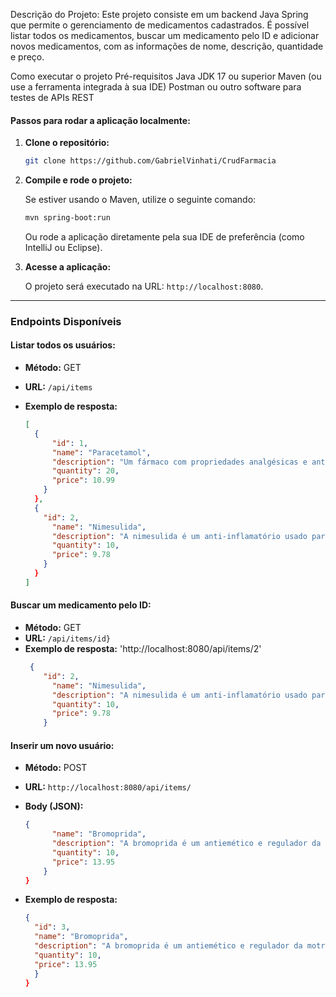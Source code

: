 Descrição do Projeto:
Este projeto consiste em um backend Java Spring que permite o gerenciamento de medicamentos cadastrados. É possível listar todos os medicamentos, buscar um medicamento pelo ID e adicionar novos medicamentos, com as informações de nome, descrição, quantidade e preço.

Como executar o projeto
Pré-requisitos
Java JDK 17 ou superior
Maven (ou use a ferramenta integrada à sua IDE)
Postman ou outro software para testes de APIs REST

#### Passos para rodar a aplicação localmente:

1. **Clone o repositório:**

   ```bash
   git clone https://github.com/GabrielVinhati/CrudFarmacia
   ```

2. **Compile e rode o projeto:**

   Se estiver usando o Maven, utilize o seguinte comando:

   ```bash
   mvn spring-boot:run
   ```

   Ou rode a aplicação diretamente pela sua IDE de preferência (como IntelliJ ou Eclipse).

3. **Acesse a aplicação:**

   O projeto será executado na URL: `http://localhost:8080`.

---

### Endpoints Disponíveis

#### Listar todos os usuários:

- **Método:** GET
- **URL:** `/api/items`
- **Exemplo de resposta:**

  ```json
  [
    {
        "id": 1,
        "name": "Paracetamol",
        "description": "Um fármaco com propriedades analgésicas e antipiréticas utilizado essencialmente para tratar a febre e a dor leve e moderada",
        "quantity": 20,
        "price": 10.99
      }
    },
    {
      "id": 2,
        "name": "Nimesulida",
        "description": "A nimesulida é um anti-inflamatório usado para aliviar dor e inflamação, com ação rápida, mas pode causar efeitos colaterais gastrointestinais e hepáticos.",
        "quantity": 10,
        "price": 9.78
      }
    }
  ]
  ```

#### Buscar um medicamento pelo ID:

- **Método:** GET
- **URL:** `/api/items/id}`
- **Exemplo de resposta:**
'http://localhost:8080/api/items/2'
  ```json
   {
      "id": 2,
        "name": "Nimesulida",
        "description": "A nimesulida é um anti-inflamatório usado para aliviar dor e inflamação, com ação rápida, mas pode causar efeitos colaterais gastrointestinais e hepáticos.",
        "quantity": 10,
        "price": 9.78
      }
  ```

#### Inserir um novo usuário:

- **Método:** POST
- **URL:** `http://localhost:8080/api/items/`
- **Body (JSON):**

  ```json
  {
        "name": "Bromoprida",
        "description": "A bromoprida é um antiemético e regulador da motricidade gastroduodenal que estimula o peristaltismo gástrico a partir do centro, promovendo ativamente o esvaziamento do estômago.",
        "quantity": 10,
        "price": 13.95
      }
  }
  ```

- **Exemplo de resposta:**

  ```json
  {
    "id": 3,
    "name": "Bromoprida",
    "description": "A bromoprida é um antiemético e regulador da motricidade gastroduodenal que estimula o peristaltismo gástrico a partir do centro, promovendo ativamente o esvaziamento do estômago.",
    "quantity": 10,
    "price": 13.95
    }
  }
  ```
